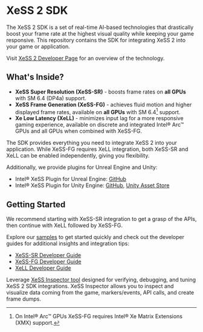 # XeSS 2 SDK

The XeSS 2 SDK is a set of real-time AI-based technologies that drastically boost your frame rate at the highest visual quality while keeping your game responsive. This repository contains the SDK for integrating XeSS 2 into your game or application.

Visit [XeSS 2 Developer Page](https://www.intel.com/content/www/us/en/developer/topic-technology/gamedev/xess2.html) for an overview of the technology.

## What's Inside?

- **XeSS Super Resolution (XeSS-SR)** - boosts frame rates on **all GPUs** with SM 6.4 (DP4a) support.
- **XeSS Frame Generation (XeSS-FG)** - achieves fluid motion and higher displayed frame rates, available on **all GPUs** with SM 6.4[^1] support.
- **Xe Low Latency (XeLL)** - minimizes input lag for a more responsive gaming experience, available on discrete and integrated Intel® Arc™ GPUs and all GPUs when combined with XeSS-FG.

The SDK provides everything you need to integrate XeSS 2 into your application. While XeSS-FG requires XeLL integration, both XeSS-SR and XeLL can be enabled independently, giving you flexibility.

Additionally, we provide plugins for Unreal Engine and Unity:

- Intel® XeSS Plugin for Unreal Engine: [GitHub](https://github.com/GameTechDev/XeSSUnrealPlugin)
- Intel® XeSS Plugin for Unity Engine: [GitHub](https://github.com/GameTechDev/XeSSUnityPlugin), [Unity Asset Store](https://assetstore.unity.com/packages/tools/utilities/intel-xess-plugin-for-unity-engine-311773)

## Getting Started

We recommend starting with XeSS-SR integration to get a grasp of the APIs, then continue with XeLL followed by XeSS-FG.

Explore our [samples](./samples) to get started quickly and check out the developer guides for additional insights and integration tips:

- [XeSS-SR Developer Guide](./doc/xess_sr_developer_guide_english.md)
- [XeSS-FG Developer Guide](./doc/xess_fg_developer_guide_english.md)
- [XeLL Developer Guide](./doc/xell_developer_guide_english.md)

Leverage [XeSS Inspector tool](https://github.com/GameTechDev/XeSSInspector) designed for verifying, debugging, and tuning XeSS 2 SDK integrations. XeSS Inspector allows you to inspect and visualize data coming from the game, markers/events, API calls, and create frame dumps.

[^1]: On Intel® Arc™ GPUs XeSS-FG requires Intel® Xe Matrix Extensions (XMX) support.
